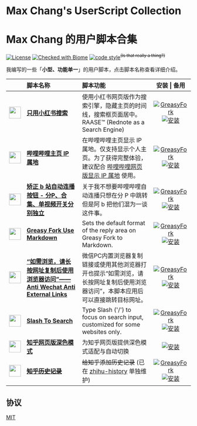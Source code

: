 # Max Chang's UserScript Collection

# Max Chang 的用户脚本合集

[![License](https://img.shields.io/github/license/maxchang3/userscripts?style=flat-square)](LICENSE)
[![Checked with Biome](https://img.shields.io/badge/Checked_with-Biome-60a5fa?style=flat-square&logo=biome)](https://biomejs.dev)
[![code style](https://img.shields.io/badge/Max_Chang-black?style=flat&logoColor=black&label=Code%20Style)](https://github.com/maxchang3/biome-config)<sup><s>(Is that really a thing?)</s></sup>

我编写的一些「**小型、功能单一**」的用户脚本，点击脚本名称查看详细介绍。

|                                                                                           | 脚本名称                                                                                                           | 脚本功能                                                                                                                                              |                                                                                                                                                 安装 \| 备用                                                                                                                                                  |
| :---------------------------------------------------------------------------------------: | :----------------------------------------------------------------------------------------------------------------- | :---------------------------------------------------------------------------------------------------------------------------------------------------- | :-----------------------------------------------------------------------------------------------------------------------------------------------------------------------------------------------------------------------------------------------------------------------------------------------------------: |
|            <img src="https://www.tampermonkey.net/favicon.ico" width="32px" />            | **[只用小红书搜索](Readnote-as-a-Search-Engine)**                                                                  | 使用小红书网页版作为搜索引擎，隐藏主页的时间线，搜索框页面居中。RAASE™ (Rednote as a Search Engine)                                                   |     [![GreasyFork](https://img.shields.io/badge/GreasyFork-安装-black)](https://greasyfork.org/scripts/544250) [![安装](https://img.shields.io/badge/UserCSS-安装-black)](https://raw.githubusercontent.com/maxchang3/userscripts/main/Readnote-as-a-Search-Engine/Readnote-as-a-Search-Engine.user.css)      |
|              <img src="https://www.bilibili.com/favicon.ico" width="32px" />              | **[哔哩哔哩主页 IP 属地](BiliRevealForSpace)**                                                                     | 在哔哩哔哩主页显示 IP 属地。仅支持显示个人主页。为了获得完整体验，建议配合 [哔哩哔哩网页版显示 IP 属地](https://greasyfork.org/scripts/466815) 使用。 |              [![GreasyFork](https://img.shields.io/badge/GreasyFork-安装-black)](https://greasyfork.org/scripts/534807) [![安装](https://img.shields.io/badge/GithubRaw-安装-black)](https://raw.githubusercontent.com/maxchang3/userscripts/main/BiliRevealForSpace/BiliRevealForSpace.user.js)              |
|              <img src="https://www.bilibili.com/favicon.ico" width="32px" />              | **[矫正 b 站自动连播按钮 - 分P、合集、单视频开关分别独立](correct-next-button)**                                   | 关于我不想要哔哩哔哩自动连播只想在分 P 中跳转但是阿 b 把他们混为一谈这件事。                                                                          |             [![GreasyFork](https://img.shields.io/badge/GreasyFork-安装-black)](https://greasyfork.org/scripts/451504) [![安装](https://img.shields.io/badge/GithubRaw-安装-black)](https://raw.githubusercontent.com/maxchang3/userscripts/main/correct-next-button/correct-next-button.user.js)             |
|  <img src="https://greasyfork.org/vite/assets/blacklogo16-DftkYuVe.png" width="32px" />   | **[Greasy Fork Use Markdown](greasyfork-use-markdown)**                                                            | Sets the default format of the reply area on Greasy Fork to Markdown.                                                                                 |         [![GreasyFork](https://img.shields.io/badge/GreasyFork-安装-black)](https://greasyfork.org/scripts/534809) [![安装](https://img.shields.io/badge/GithubRaw-安装-black)](https://raw.githubusercontent.com/maxchang3/userscripts/main/greasyfork-use-markdown/greasyfork-use-markdown.user.js)         |
|            <img src="https://www.tampermonkey.net/favicon.ico" width="32px" />            | **[“如需浏览，请长按网址复制后使用浏览器访问”——Anti Wechat Anti External Links](anti-wechat-anti-external-links)** | 微信PC内置浏览器复制链接或使用其他浏览器打开也提示“如需浏览，请长按网址复制后使用浏览器访问”，本脚本应用后可以直接跳转目标网址。                      | [![GreasyFork](https://img.shields.io/badge/GreasyFork-安装-black)](https://greasyfork.org/scripts/406675) [![安装](https://img.shields.io/badge/GithubRaw-安装-black)](https://raw.githubusercontent.com/maxchang3/userscripts/main/anti-wechat-anti-external-links/anti-wechat-anti-external-links.user.js) |
| <img src="https://www.google.com/s2/favicons?sz=64&domain=greasyfork.org" width="32px" /> | **[Slash To Search](slash-to-search)**                                                                             | Type Slash ('/') to focus on search input, customized for some websites only.                                                                         |                 [![GreasyFork](https://img.shields.io/badge/GreasyFork-安装-black)](https://greasyfork.org/scripts/472986) [![安装](https://img.shields.io/badge/GithubRaw-安装-black)](https://raw.githubusercontent.com/maxchang3/userscripts/main/slash-to-search/slash-to-search.user.js)                 |
|          <img src="https://static.zhihu.com/heifetz/favicon.ico" width="32px" />          | **[知乎网页版深色模式](zhihu-dark-mode)**                                                                          | 为知乎网页版提供深色模式适配与自动切换                                                                                                                |                                                                      [![安装](https://img.shields.io/badge/GithubRaw-安装-black)](https://raw.githubusercontent.com/maxchang3/userscripts/main/zhihu-dark-mode/zhihu-dark-mode.user.js)                                                                       |
|          <img src="https://static.zhihu.com/heifetz/favicon.ico" width="32px" />          | **[~~知乎历史记录~~](zhihu-history)**                                                                              | ~~给知乎添加历史记录~~ (已在 [zhihu-history](https://github.com/maxchang3/zhihu-history) 单独维护)                                                    |                  [![GreasyFork](https://img.shields.io/badge/GreasyFork-安装-black)](https://greasyfork.org/scripts/459852) [![安装](https://img.shields.io/badge/GithubRaw-安装-black)](https://raw.githubusercontent.com/maxchang3/userscripts/main/zhihu-history/zhihu-histtory.user.js)                   |

## 协议

[MIT](./LICENSE)

